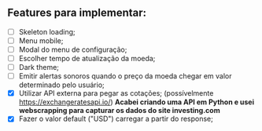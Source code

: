 ## Features para implementar:

- [ ] Skeleton loading;
- [ ] Menu mobile;
- [ ] Modal do menu de configuração;
- [ ] Escolher tempo de atualização da moeda;
- [ ] Dark theme;
- [ ] Emitir alertas sonoros quando o preço da moeda chegar em valor determinado pelo usuário;
- [x] Utilizar API externa para pegar as cotações; (possívelmente https://exchangeratesapi.io/) **Acabei criando uma API em Python e usei webscrapping para capturar os dados do site investing.com**
- [x] Fazer o valor default ("USD") carregar a partir do response;